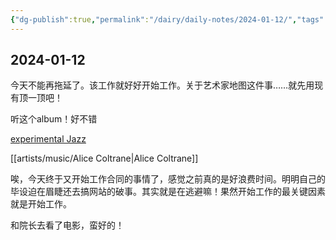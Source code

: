 ```yaml
---
{"dg-publish":true,"permalink":"/dairy/daily-notes/2024-01-12/","tags":["diary"],"created":"2024-01-12T11:07:32.062-05:00","updated":"2024-01-12T23:45:03.055-05:00"}
---
```


## 2024-01-12

今天不能再拖延了。该工作就好好开始工作。关于艺术家地图这件事……就先用现有顶一顶吧！

听这个album！好不错

[experimental Jazz](https://www.youtube.com/watch?v=ZwQwXlQyha8)

[[artists/music/Alice Coltrane\|Alice Coltrane]]

唉，今天终于又开始工作合同的事情了，感觉之前真的是好浪费时间。明明自己的毕设迫在眉睫还去搞网站的破事。其实就是在逃避嘛！果然开始工作的最关键因素就是开始工作。

和院长去看了电影，蛮好的！